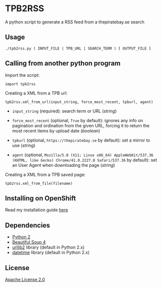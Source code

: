 TPB2RSS
=======

A python script to generate a RSS feed from a thepiratebay.se search

Usage
-----

```
./tpb2rss.py ( INPUT_FILE | TPB_URL | SEARCH_TERM ) [ OUTPUT_FILE ]
```

Calling from another python program
-----------------------------------

Import the script:

```
import tpb2rss
```

Creating a XML from a TPB url:

```
tpb2rss.xml_from_url(input_string, force_most_recent, tpburl, agent)
```

- `input_string` (required): search term or URL (*string*)

- `force_most_recent` (optional, `True` by default): ignores any info on pagination and ordination from the given URL, forcing it to return the most recent items by upload date (*boolean*)

- `tpburl` (optional, `https://thepiratebay.se` by default): set a mirror to use (*string*)

- `agent` (optional, `Mozilla/5.0 (X11; Linux x86_64) AppleWebKit/537.36 (KHTML, like Gecko) Chrome/41.0.2227.0 Safari/537.36` by default): set an User Agent when downloading the page (*string*)

Creating a XML from a TPB saved page:
```
tpb2rss.xml_from_file(filename)
```

Installing on OpenShift
-----------------------

Read my installation guide [here](http://camporez.com/blog/tpb2rss-openshift)

Dependencies
------------

- [Python 2](http://docs.python.org/2/)
- [Beautiful Soup 4](http://www.crummy.com/software/BeautifulSoup/)
- [urllib2](https://docs.python.org/2/library/urllib2.html) library (default in Python 2.x)
- [datetime](https://docs.python.org/2/library/datetime.html) library (default in Python 2.x)

License
-------

[Apache License 2.0](https://github.com/camporez/tpb2rss/raw/master/LICENSE)
